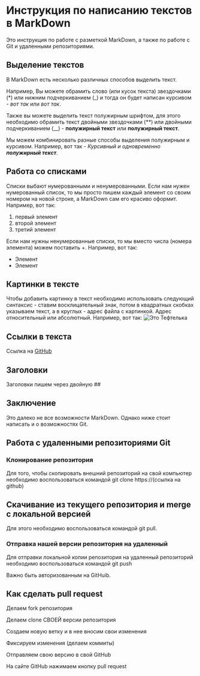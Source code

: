 # Инструкция по написанию текстов в MarkDown

Это инструкция по работе с разметкой MarkDown, а также по работе с Git и удаленными репозиториями.

## Выделение текстов

В MarkDown есть несколько различных способов выделить текст. 

Например, Вы можете обрамить слово (или кусок текста) звездочками (*) или нижним подчеркиванием (_) и тогда он будет написан курсивом - *вот так* или _вот так_.

Также вы можете выделить текст полужирным шрифтом, для этого необходимо обрамить текст двойными звездочками (**) или двойными подчеркиванием (__) - **полужирный текст** или __полужирный текст__.

Мы можем комбинировать разные способы выделения полужирным и курсивом. Например, вот так - _Курсивный и одновременно **полужирный текст**_.

## Работа со списками

Списки выбают нумерованными и ненумерованными. Если нам нужен нумерованный список, то мы просто пишем каждый элемент со своим номером на новой строке, а MarkDown сам его красиво оформит. Например, вот так:
1. первый элемент
2. второй элемент
3. третий элемент

Если нам нужны ненумерованные списки, то мы вместо числа (номера элемента) можем поставить +. Например, вот так:
+ Элемент
+ Элемент

## Картинки в тексте

Чтобы добавить картинку в текст необходимо использовать следующий синтаксис - ставим восклицательный знак, потом в квадратных скобках указываем текст, а в круглых - адрес файла с картинкой. Адрес относительный или абсолютный. Например, вот так:
![Это Тефтелька](Teftelka.jpg)

## Ссылки в текста

Ссылка на [GitHub](https://github.com/)

## Заголовки
Заголовки пишем через двойную ##

## Заключение
Это далеко не все возможности MarkDown. Однако ниже стоит написать и о возможностях Git.

## Работа с удаленными репозиториями Git

### Клонирование репозитория

Для того, чтобы скопировать внешний репозиторий на свой компьютер необходимо воспользоваться командой git clone https://(ссылка на github)

## Скачивание из текущего репозитория и merge с локальной версией


Для этого необходимо воспользоваться командой git pull. 

### Отправка нашей версии репозитория на удаленный

Для отправки локальной копии репозитория на удаленный репозиторий необходимо воспользоваться командой git push

Важно быть авторизованным на GitHuib.

## Как сделать pull request

Делаем fork репозитория

Делаем clone СВОЕЙ версии репозитория

Cоздаем новую ветку и в нее вносим свои изменения

Фиксируем изменения (делаем коммиты)

Отправляем свою версию в свой GitHub

На сайте GitHub нажимаем кнопку pull request 